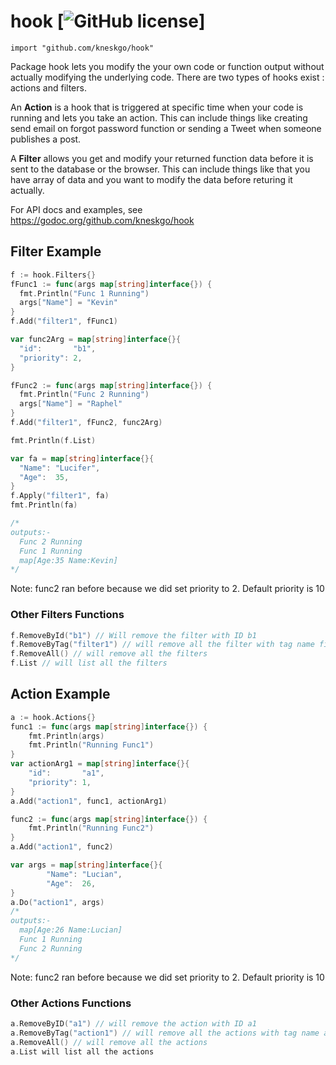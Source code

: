 
# hook  [![GitHub license](https://img.shields.io/badge/license-MIT-blue.svg)]

	import "github.com/kneskgo/hook"

Package hook lets you modify the your own code or function output without actually modifying the underlying code.
There are two types of hooks exist : actions and filters.

An **Action** is a hook that is triggered at specific time when your code is running and lets you take an action. This can include things like creating send email on forgot password function or sending a Tweet when someone publishes a post.

A **Filter** allows you get and modify your returned function data before it is sent to the database or the browser. This can include things like that you have array of data and you want to modify the data before returing it actually.

For API docs and examples, see https://godoc.org/github.com/kneskgo/hook

## Filter Example
``` go
f := hook.Filters{}
fFunc1 := func(args map[string]interface{}) {
  fmt.Println("Func 1 Running")
  args["Name"] = "Kevin"
}
f.Add("filter1", fFunc1)

var func2Arg = map[string]interface{}{
  "id":       "b1",
  "priority": 2,
}

fFunc2 := func(args map[string]interface{}) {
  fmt.Println("Func 2 Running")
  args["Name"] = "Raphel"
}
f.Add("filter1", fFunc2, func2Arg)

fmt.Println(f.List)

var fa = map[string]interface{}{
  "Name": "Lucifer",
  "Age":  35,
}
f.Apply("filter1", fa)
fmt.Println(fa)

/* 
outputs:- 
  Func 2 Running
  Func 1 Running
  map[Age:35 Name:Kevin]
*/
```
Note: func2 ran before because we did set priority to 2. Default priority is 10


### Other Filters Functions
``` go
f.RemoveById("b1") // Will remove the filter with ID b1
f.RemoveByTag("filter1") // will remove all the filter with tag name filter1
f.RemoveAll() // will remove all the filters
f.List // will list all the filters
```


## Action Example
``` go
a := hook.Actions{}
func1 := func(args map[string]interface{}) {
	fmt.Println(args)
	fmt.Println("Running Func1")
}
var actionArg1 = map[string]interface{}{
	"id":       "a1",
	"priority": 1,
}
a.Add("action1", func1, actionArg1)

func2 := func(args map[string]interface{}) {
	fmt.Println("Running Func2")
}
a.Add("action1", func2)

var args = map[string]interface{}{
		"Name": "Lucian",
		"Age":  26,
}
a.Do("action1", args)
/* 
outputs:- 
  map[Age:26 Name:Lucian]
  Func 1 Running
  Func 2 Running
*/
```
Note: func2 ran before because we did set priority to 2. Default priority is 10


### Other Actions Functions
``` go
a.RemoveByID("a1") // will remove the action with ID a1
a.RemoveByTag("action1") // will remove all the actions with tag name action1
a.RemoveAll() // will remove all the actions
a.List will list all the actions
```